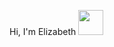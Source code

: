 Hi, I'm Elizabeth <img src="https://i.pinimg.com/originals/04/69/08/046908b13fa5d754a2df3ee7e27b4889.gif" width="40" height="40" />
